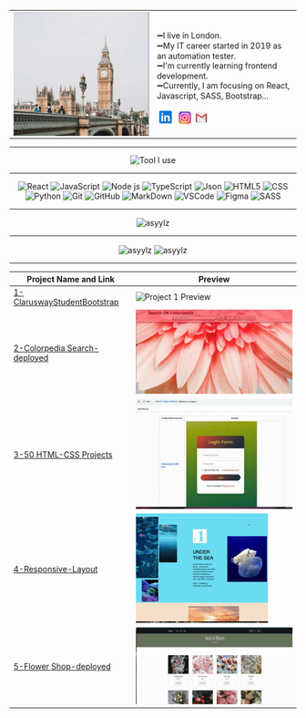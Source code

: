 <table  align="center">
  <tr>
    <td width="50%">
      <img src="https://github.com/asyylz/asyylz/blob/318673113cf4037a1b29ae4bd2b877142bd74600/BigBen.jpg" alt="london" width="150%" align="left">
    </td>
    <td width="50px">
    
 <p>➖I live in London. <br>
        ➖My IT career started in 2019 as an automation tester. <br>
        ➖I'm currently learning frontend  development.<br>
        ➖Currently, I am focusing on React, Javascript, SASS, Bootstrap...</p>


<a href="https://linkedin.com/in/asiye-yaliz-8b834922b" rel="nofollow">
<img src="https://github.com/asyylz/asyylz/blob/f69cb69a61f07ae652b5bc97e349d27a3e96e4b2/assets/linkedin.png" height="30em" align="center" alt="linkedin" target="_blank" style="max-width: 100%;"></a>
<a href="https://www.instagram.com/asyylzz" rel="nofollow">
<img src="https://github.com/asyylz/asyylz/blob/f69cb69a61f07ae652b5bc97e349d27a3e96e4b2/assets/instagram.png" height="30em" align="center" alt="instagram" target="_blank" style="max-width: 100%;"></a>
<a href="mailto:asiyeyaliz@gmail.com" rel="nofollow" target="_blank">
<img src="https://github.com/asyylz/asyylz/raw/f69cb69a61f07ae652b5bc97e349d27a3e96e4b2/assets/gmail.png" height="20em" align="center" alt="Gmail" style="max-width: 100%;">
</a>
</td>

  </tr>
</table>
<hr></hr>
</div>
<div align="center" width="30em" > <img alt="Tool I use" src="https://img.shields.io/badge/Tools%20I%20use-CACACA?style=for-the-badge&logo=tool&labelColor=black"
" style="width:150px; height:40px;"</div>
<hr></hr>

![React](https://img.shields.io/badge/React-61DBFB?style=for-the-badge&logo=react&logoColor=61DBFB&labelColor=black)
![JavaScript](https://img.shields.io/badge/Javascript-F0DB4F?style=for-the-badge&logo=javascript&logoColor=F0DB4F&labelColor=black)
![Node js](https://img.shields.io/badge/Nodejs-3C873A?style=for-the-badge&logo=node.js&logoColor=3C873A&labelColor=black)
![TypeScript](https://img.shields.io/badge/Typescript-007acc?style=for-the-badge&logo=typescript&logoColor=007acc&labelColor=black)
![Json](https://img.shields.io/badge/JSON-595959?style=for-the-badge&logo=JSON&logoColor=595959&labelColor=black)
![HTML5](https://img.shields.io/badge/HTML-E34F26?style=for-the-badge&logo=html5&logoColor=E34F26&labelColor=black)
![CSS](https://img.shields.io/badge/CSS-1572B6?style=for-the-badge&logo=css3&logoColor=1572B6&labelColor=black)
![Python](https://img.shields.io/badge/Python-FFD43B?style=for-the-badge&logo=python&logoColor=FFD43B&labelColor=black)
![Git](https://img.shields.io/badge/GIT-F05032?style=for-the-badge&logo=git&logoColor=F05032&labelColor=black)
![GitHub](https://img.shields.io/badge/GitHub-181717?style=for-the-badge&logo=github&logoColor=181717&labelColor=CACACA)
![MarkDown](https://img.shields.io/badge/MarkDown-000000?style=for-the-badge&logo=markdown&logoColor=000000&labelColor=CACACA)
![VSCode](https://img.shields.io/badge/Visual%20Studio%20Code-007ACC?style=for-the-badge&logo=Visual%20Studio%20Code&logoColor=3776AB&labelColor=black)
![Figma](https://img.shields.io/badge/Figma-F24E1E?style=for-the-badge&logo=figma&labelColor=black)
![SASS](https://img.shields.io/badge/SASS-CC6699?style=for-the-badge&logo=sass&logoColor=CC6699&labelColor=black)

<hr></hr>

<img align="center" width="35%"  style="max-width: 100%;" alt="asyylz" src="https://github-readme-stats.vercel.app/api?username=asyylz&theme=darcula&show_icons=true"><br>
<hr></hr>
<img align="center" width="34%"  style="max-width: 100%;" alt="asyylz" src="https://github-readme-stats.vercel.app/api/top-langs/?username=asyylz&amp;layout=compact&amp;theme=tokyonight">
<img align="center" width="40%" style="max-width: 100%;" alt="asyylz" src="https://github-readme-streak-stats.herokuapp.com/?user=asyylz&amp;theme=tokyonight">
<hr></hr>

| Project Name and Link | Preview |
|--------------|---------|
|[1-ClaruswayStudentBootstrap](https://asyylz.github.io/ProjectsFromBootCamp_Html_Css/ClaruswayStudentBootstrap/)|![Project 1 Preview](https://github.com/asyylz/ProjectsFromBootCamp_Html_Css/blob/790c27dbe44209578bd623f3fcb1fea0a6f589a4/gifs/1-clarusway.gif)|
|[2-Colorpedia Search-deployed](https://asyylz.github.io/ColourpediaSeacrh/)|![colourpedia](https://github.com/asyylz/HTML-CSS-JS-Projects/blob/19b66d70c6f10df63a8d3486da8d7c3f7773cdd8/1-Colourpedia_Search/colourpedia.gif)
|[3-50 HTML-CSS Projects](https://github.com/asyylz/Html-Css-Repo-SelfStudy/tree/f837ea483869a0799605cdd5e140437bd2d37f86/50%20html-css%20projects)|![50htmlcss](https://github.com/asyylz/Html-Css-Repo-SelfStudy/blob/f837ea483869a0799605cdd5e140437bd2d37f86/50%20html-css%20projects/0-Screen%20Shots/50%20html-css%20projects.gif)
|[4-Responsive-Layout](https://github.com/asyylz/Html-Css-Repo-SelfStudy/tree/2161b1dde75b49ac93d742176f671dbf405abb2e/layout-Responsive)|![responsiveLayout](https://github.com/asyylz/Html-Css-Repo-SelfStudy/blob/2161b1dde75b49ac93d742176f671dbf405abb2e/gifs/responsive-layout.gif)
|[5-Flower Shop-deployed](https://asyylz.github.io/FlowerShopping/)|![Flower Shop](https://github.com/asyylz/HTML-CSS-JS-Projects/blob/508c7017aabaae4f721d195dac96499692cad6bb/6-FlowerShopping/assets/preview.gif)|
